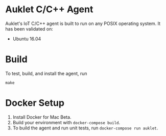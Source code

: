 # Auklet C/C++ Agent

Auklet's IoT C/C++ agent is built to run on any POSIX operating system. It
has been validated on:

- Ubuntu 16.04

# Build

To test, build, and install the agent, run

	make

# Docker Setup

1. Install Docker for Mac Beta.
1. Build your environment with `docker-compose build`.
1. To build the agent and run unit tests, run `docker-compose run auklet`.
